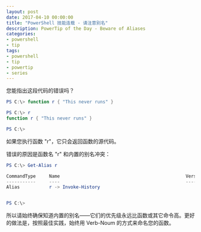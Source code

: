```yaml
---
layout: post
date: 2017-04-10 00:00:00
title: "PowerShell 技能连载 - 请注意别名"
description: PowerTip of the Day - Beware of Aliases
categories:
- powershell
- tip
tags:
- powershell
- tip
- powertip
- series
---
```

您能指出这段代码的错误吗？

```powershell
PS C:\> function r { "This never runs" }

PS C:\> r
function r { "This never runs" }

PS C:\>
```

如果您执行函数 "r"，它只会返回函数的源代码。

错误的原因是函数名 "r" 和内置的别名冲突：

```powershell
PS C:\> Get-Alias r

CommandType     Name                                               Version    Source
-----------     ----                                               -------    ------
Alias           r -> Invoke-History


PS C:\>
```

所以请始终确保知道内置的别名——它们的优先级永远比函数或其它命令高。更好的做法是，按照最佳实践，始终用 Verb-Noum 的方式来命名您的函数。

<!--本文国际来源：[Beware of Aliases](http://community.idera.com/powershell/powertips/b/tips/posts/beware-of-aliases)-->
